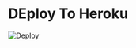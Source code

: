 # DEploy To Heroku
[![Deploy](https://www.herokucdn.com/deploy/button.svg)](https://heroku.com/deploy?template=https://github.com/diago8888/code7.1directo)
